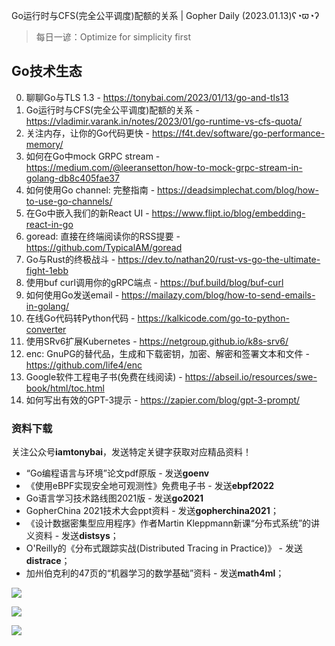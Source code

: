 Go运行时与CFS(完全公平调度)配额的关系 | Gopher Daily (2023.01.13)ʕ◔ϖ◔ʔ

>每日一谚：Optimize for simplicity first

## Go技术生态

0. 聊聊Go与TLS 1.3 - https://tonybai.com/2023/01/13/go-and-tls13
1. Go运行时与CFS(完全公平调度)配额的关系 - https://vladimir.varank.in/notes/2023/01/go-runtime-vs-cfs-quota/
2. 关注内存，让你的Go代码更快 - https://f4t.dev/software/go-performance-memory/
3. 如何在Go中mock GRPC stream - https://medium.com/@leeransetton/how-to-mock-grpc-stream-in-golang-db8c405fae37
4. 如何使用Go channel: 完整指南 - https://deadsimplechat.com/blog/how-to-use-go-channels/
5. 在Go中嵌入我们的新React UI - https://www.flipt.io/blog/embedding-react-in-go
6. goread: 直接在终端阅读你的RSS提要 - https://github.com/TypicalAM/goread
7. Go与Rust的终极战斗 - https://dev.to/nathan20/rust-vs-go-the-ultimate-fight-1ebb
8. 使用buf curl调用你的gRPC端点 - https://buf.build/blog/buf-curl
9. 如何使用Go发送email - https://mailazy.com/blog/how-to-send-emails-in-golang/
10. 在线Go代码转Python代码 - https://kalkicode.com/go-to-python-converter
11. 使用SRv6扩展Kubernetes - https://netgroup.github.io/k8s-srv6/
12. enc: GnuPG的替代品，生成和下载密钥，加密、解密和签署文本和文件 - https://github.com/life4/enc
13. Google软件工程电子书(免费在线阅读) -  https://abseil.io/resources/swe-book/html/toc.html
14. 如何写出有效的GPT-3提示 - https://zapier.com/blog/gpt-3-prompt/

### 资料下载

关注公众号**iamtonybai**，发送特定关键字获取对应精品资料！

* “Go编程语言与环境”论文pdf原版 - 发送**goenv**
* 《使用eBPF实现安全地可观测性》免费电子书 - 发送**ebpf2022**
* Go语言学习技术路线图2021版 - 发送**go2021**
* GopherChina 2021技术大会ppt资料 - 发送**gopherchina2021**；
* 《设计数据密集型应用程序》作者Martin Kleppmann新课“分布式系统”的讲义资料 - 发送**distsys**；
* O'Reilly的《分布式跟踪实战(Distributed Tracing in Practice)》 - 发送**distrace**；
* 加州伯克利的47页的“机器学习的数学基础”资料 - 发送**math4ml**；

![](https://mmbiz.qpic.cn/mmbiz_png/cH6WzfQ94mb54jsFJZ3Knmz8obUsf3PBShthmdSw5E01TcYmUReGkj0BWpxHak1HlnlzHvLmKax53YSGr7aNlA/0?wx_fmt=png)

![](https://mmbiz.qpic.cn/mmbiz_png/cH6WzfQ94mZsOgPXTXZgWiaE03ib9r9WFJXC6xJCA5Y6VSesOZqlGxYfODibvR7UPGxiaM7SZZNQZkRtggPXEfBdwQ/0?wx_fmt=png)

![](https://mmbiz.qpic.cn/mmbiz_png/cH6WzfQ94mb54jsFJZ3Knmz8obUsf3PBrSoqeMvoWCticN2cpU64fJ0FYQdXJhP7ia7WRh8628uOAsQYeE2NibRRw/0?wx_fmt=png)

